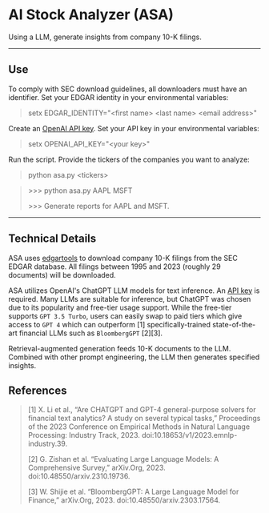 # AI Stock Analyzer (ASA)

Using a LLM, generate insights from company 10-K filings.

------

## Use

To comply with SEC download guidelines, all downloaders must have an identifier. Set your EDGAR identity in your environmental variables:

> setx EDGAR_IDENTITY="\<first name> \<last name> \<email address>"

Create an [OpenAI API key](https://platform.openai.com/api-keys). Set your API key in your environmental variables:

> setx OPENAI_API_KEY="\<your key>"

Run the script. Provide the tickers of the companies you want to analyze:

> python asa.py \<tickers>

> \>>> python asa.py AAPL MSFT
>
> \>>> Generate reports for AAPL and MSFT.

------

## Technical Details

ASA uses [edgartools](https://pypi.org/project/edgartools/) to download company 10-K filings from the SEC EDGAR database. All filings between 1995 and 2023 (roughly 29 documents) will be downloaded.

ASA utilizes OpenAI's ChatGPT LLM models for text inference. An [API key](https://platform.openai.com/api-keys) is required. Many LLMs are suitable for inference, but ChatGPT was chosen due to its popularity and free-tier usage support. While the free-tier supports `GPT 3.5 Turbo`, users can easily swap to paid tiers which give access to `GPT 4` which can outperform [1] specifically-trained state-of-the-art financial LLMs such as `BloombergGPT` [2][3].

Retrieval-augmented generation feeds 10-K documents to the LLM. Combined with other prompt engineering, the LLM then generates specified insights.

## References

> [1] X. Li et al., “Are CHATGPT and GPT-4 general-purpose solvers for financial text analytics? A study on several typical tasks,” Proceedings of the 2023 Conference on Empirical Methods in Natural Language Processing: Industry Track, 2023. doi:10.18653/v1/2023.emnlp-industry.39.
>
> [2] G. Zishan et al. “Evaluating Large Language Models: A Comprehensive Survey,” arXiv.Org, 2023. doi:10.48550/arxiv.2310.19736.
>
> [3] W. Shijie et al. “BloombergGPT: A Large Language Model for Finance,” arXiv.Org, 2023. doi:10.48550/arxiv.2303.17564.